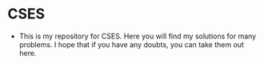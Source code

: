 # CSES

- This is my repository for CSES. Here you will find my solutions for many problems. I hope that if you have any doubts, you can take them out here.